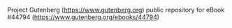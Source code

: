 Project Gutenberg (https://www.gutenberg.org) public repository for eBook #44794 (https://www.gutenberg.org/ebooks/44794)
